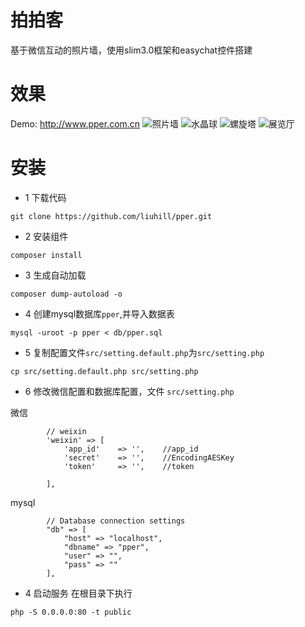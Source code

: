 # 拍拍客
 基于微信互动的照片墙，使用slim3.0框架和easychat控件搭建

# 效果
Demo: http://www.pper.com.cn
![照片墙](https://github.com/liuhill/pper/blob/master/public/images/table.gif)
![水晶球](https://github.com/liuhill/pper/blob/master/public/images/sphere.gif)
![螺旋塔](https://github.com/liuhill/pper/blob/master/public/images/helix.gif)
![展览厅](https://github.com/liuhill/pper/blob/master/public/images/grid.gif)



# 安装
- 1 下载代码
```
git clone https://github.com/liuhill/pper.git
```

- 2 安装组件
```
composer install
```

- 3 生成自动加载
```
composer dump-autoload -o
```


- 4 创建mysql数据库`pper`,并导入数据表

```
mysql -uroot -p pper < db/pper.sql
```

- 5 复制配置文件`src/setting.default.php`为`src/setting.php`
```
cp src/setting.default.php src/setting.php
```

- 6 修改微信配置和数据库配置，文件 `src/setting.php`

微信
```
        // weixin
        'weixin' => [
            'app_id'    => '',    //app_id
            'secret'    => '',    //EncodingAESKey
            'token'     => '',    //token

        ],
```
mysql
```
        // Database connection settings
        "db" => [
            "host" => "localhost",
            "dbname" => "pper",
            "user" => "",
            "pass" => ""
        ],
```


- 4 启动服务
在根目录下执行
```
php -S 0.0.0.0:80 -t public
```